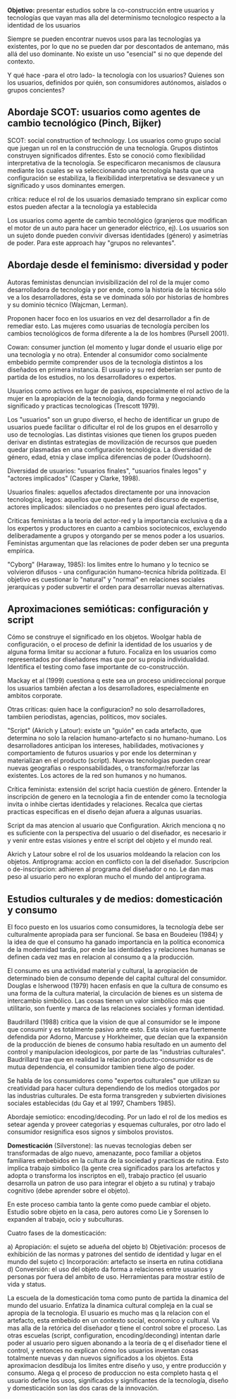 **Objetivo:** presentar estudios sobre la co-construcción entre usuarios y tecnologías que vayan mas alla del determinismo tecnologico respecto a la identidad de los usuarios

Siempre se pueden encontrar nuevos usos para las tecnologías ya existentes, por lo que no se pueden dar por descontados de antemano, más allá del uso dominante. No existe un uso "esencial" si no que depende del contexto.

Y qué hace -para el otro lado- la tecnología con los usuarios? Quienes son los usuarios, definidos por quién, son consumidores autónomos, aislados o grupos concientes?

## Abordaje SCOT: usuarios como agentes de cambio tecnológico (Pinch, Bijker)

SCOT: social construction of technology. Los usuarios como grupo social que juegan un rol en la construcción de una tecnología. Grupos distintos construyen significados difrentes. Esto se conoció como flexibilidad interpretativa de la tecnología. Se especificaron mecanismos de clausura mediante los cuales se va seleccionando una tecnología hasta que una configuración se estabiliza, la flexibilidad interpretativa se desvanece y un significado y usos dominantes emergen.

crítica: reduce el rol de los usuarios demasiado temprano sin explicar como estos pueden afectar a la tecnología ya establecida

Los usuarios como agente de cambio tecnológico (granjeros que modifican el motor de un auto para hacer un generador eléctrico, ej). Los usuarios son un sujeto donde pueden convivir diversas identidades (género) y asimetrías de poder. Para este approach hay "grupos no relevantes".

## Abordaje desde el feminismo: diversidad y poder

Autoras feministas denuncian invisibilización del rol de la mujer como desarrolladora de tecnología y por ende, como la historia de la técnica sólo ve a los desarrolladores, ésta se ve dominada sólo por historias de hombres y su dominio técnico (Wajcman, Lerman). 

Proponen hacer foco en los usuarios en vez del desarrollador a fin de remediar esto. Las mujeres como usuarias de tecnología perciben los cambios tecnológicos de forma diferente a la de los hombres (Pursell 2001).

Cowan: consumer junction (el momento y lugar donde el usuario elige por una tecnología y no otra). Entender al consumidor como socialmente embebido permite comprender usos de la tecnología distintos a los diseñados en primera instancia. El usuario y su red deberían ser punto de partida de los estudios, no los desarrolladores o expertos.

Usuarios como activos en lugar de pasivos, especialmente el rol activo de la mujer en la apropiación de la tecnología, dando forma y negociando significado y practicas tecnologicas (Trescott 1979).

Los "usuarios" son un grupo diverso, el hecho de identificar un grupo de usuarios puede facilitar o dificultar el rol de los grupos en el desarrollo y uso de tecnologías. Las distintas visiones que tienen los grupos pueden derivar en distintas estrategias de movilización de recursos que pueden quedar plasmadas en una configuración tecnológica. La diversidad de género, edad, etnia y clase implica diferencias de poder (Oudshoorn). 

Diversidad de usuarios: "usuarios finales", "usuarios finales legos" y "actores implicados" (Casper y Clarke, 1998).

Usuarios finales: aquellos afectados directamente por una innovacion tecnologica, legos: aquellos que quedan fuera del discurso de expertise, actores implicados: silenciados o no presentes pero igual afectados.

Criticas feministas a la teoria del actor-red y la importancia exclusiva q da a los expertos y productores en cuanto a cambios sociotecnicos, excluyendo deliberadamente a grupos y otorgando per se menos poder a los usuarios. Feministas argumentan que las relaciones de poder deben ser una pregunta empírica. 

"Cyborg" (Haraway, 1985): los limites entre lo humano y lo tecnico se volvieron difusos - una configuración humano-tecnica híbrida politizada. El objetivo es cuestionar lo "natural" y "normal" en relaciones sociales jerarquicas y poder subvertir el orden para desarrollar nuevas alternativas.

## Aproximaciones semióticas: configuración y script

Cómo se construye el significado en los objetos. Woolgar habla de configuración, o el proceso de definir la identidad de los usuarios y de alguna forma limitar su accionar a futuro. Focaliza en los usuarios como representados por diseñadores mas que por su propia individualidad. Identifica el testing como fase importante de co-construcción. 

Mackay et al (1999) cuestiona q este sea un proceso unidireccional porque los usuarios también afectan a los desarrolladores, especialmente en ambitos corporate.

Otras criticas: quien hace la configuracion? no solo desarrolladores, tambiien periodistas, agencias, politicos, mov sociales.

"Script" (Akrich y Latour): existe un "guión" en cada artefacto, que determina no solo la relacion humano-artefacto si no humano-humano. Los desarrolladores anticipan los intereses, habilidades, motivaciones y comportamiento de futuros usuarios y por ende los determinan y materializan en el producto (script). Nuevas tecnologias pueden crear nuevas geografias o responsabilidades, o transformar/reforzar las existentes. Los actores de la red son humanos y no humanos.

Crítica feminista: extensión del script hacia cuestión de género. Entender la inscripción de genero en la tecnologia a fin de entender como la tecnologia invita o inhibe ciertas identidades y relaciones. Recalca que ciertas practicas especificas en el diseño dejan afuera a algunas usuarias.

Script da mas atencion al usuario que Configuration. Akrich menciona q no es suficiente con la perspectiva del usuario o del diseñador, es necesario ir y venir entre estas visiones y entre el script del objeto y el mundo real.

Akrich y Latour sobre el rol de los usuarios moldeando la relacion con los objetos. Antiprograma: accion en conflicto con la del diseñador. Suscripcion o de-inscripcion: adhieren al programa del diseñador o no. Le dan mas peso al usuario pero no exploran mucho el mundo del antiprograma.

## Estudios culturales y de medios: domesticación y consumo

El foco puesto en los usuarios como consumidores, la tecnología debe ser culturalmente apropiada para ser funcional. Se basa en Boudeieu (1984) y la idea de que el consumo ha ganado importancia en la politica economica de la modernidad tardía, por ende las identidades y relaciones humanas se definen cada vez mas en relacion al consumo q a la producción.

El consumo es una actividad material y cultural, la apropiación de determinado bien de consumo depende del capital cultural del consumidor. Douglas e Isherwood (1979) hacen enfasis en que la cultura de consumo es una forma de la cultura material, la circulación de bienes es un sistema de intercambio simbólico. Las cosas tienen un valor simbólico más que utilitario, son fuente y marca de las relaciones sociales y forman identidad.

Baudrillard (1988) critica que la vision de que al consumidor se le impone que consumir y es totalmente pasivo ante esto. Esta vision era fuertemente defendida por Adorno, Marcuse y Horkheimer, que decían que la expansión de la producción de bienes de consumo habia resultado en un aumento del control y manipulacion ideologicos, por parte de las "industrias culturales". Baudrillard trae que en realidad la relacion producto-consumidor es de mutua dependencia, el consumidor tambien tiene algo de poder.

Se habla de los consumidores como "expertos culturales" que utilizan su creatividad para hacer cultura dependiendo de los medios otorgados por las industrias culturales. De esta forma transgreden y subvierten divisiones sociales establecidas (du Gay et al 1997, Chambers 1985).

Abordaje semiotico: encoding/decoding. Por un lado el rol de los medios es setear agenda y proveer categorias y esquemas culturales, por otro lado el consumidor resignifica esos signos y simbolos provistos. 

**Domesticación** (Silverstone): las nuevas tecnologias deben ser transformadas de algo nuevo, amenazante, poco familiar a objetos familiares embebidos en la cultura de la sociedad y practicas de rutina. Esto implica trabajo simbolico (la gente crea significados para los artefactos y adopta o transforma los inscriptos en el), trabajo practico (el usuario desarrolla un patron de uso para integrar el objeto a su rutina) y trabajo cognitivo (debe aprender sobre el objeto).

En este proceso cambia tanto la gente como puede cambiar el objeto. Estudio sobre objeto en la casa, pero autores como Lie y Sorensen lo expanden al trabajo, ocio y subculturas. 

Cuatro fases de la domesticación:

a) Apropiación: el sujeto se adueña del objeto
b) Objetivación: procesos de exhibición de las normas y patrones del sentido de identidad y lugar en el mundo del sujeto
c) Incorporación: artefacto se inserta en rutina cotidiana
d) Conversión: el uso del objeto da forma a relaciones entre usuarios y personas por fuera del ambito de uso. Herramientas para mostrar estilo de vida y status.

La escuela de la domesticación toma como punto de partida la dinamica del mundo del usuario. Enfatiza la dinamica cultural compleja en la cual se apropia de la tecnologia. El usuario es mucho mas q la relacion con el artefacto, esta embebido en un contexto social, economico y cultural. Va mas alla de la retórica del diseñador q tiene el control sobre el proceso. Las otras escuelas (script, configuration, encoding/deconding) intentan darle poder al usuario pero siguen abonando a la teoría de q el diseñador tiene el control, y entonces no explican cómo los usuarios inventan cosas totalmente nuevas y dan nuevos significados a los objetos. Esta aproximacion desdibuja los limites entre diseño y uso, y entre producción y consumo. Alega q el proceso de produccion no esta completo hasta q el usuario define los usos, significados y significantes de la tecnología, diseño y domesticación son las dos caras de la innovación.
